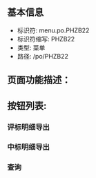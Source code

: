 
## 基本信息

- 标识符: menu.po.PHZB22
- 标识符缩写: PHZB22
- 类型: 菜单
- 路径: /po/PHZB22

## 页面功能描述：





## 按钮列表:


### 评标明细导出



### 中标明细导出



### 查询


